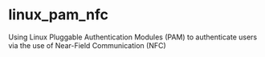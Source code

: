 # linux_pam_nfc
Using Linux Pluggable Authentication Modules (PAM) to authenticate users via the use of Near-Field Communication (NFC)
